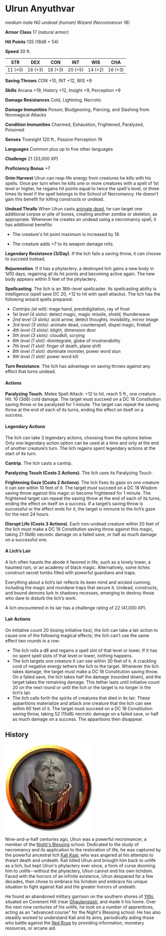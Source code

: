 # Ulrun Anyuthvar
*medium male NG undead (human) Wizard (Necromancer 18)*

**Armor Class** 17 (natural armor)

**Hit Points** 135 (18d8 + 54)

**Speed** 30 ft.

**STR**|**DEX**|**CON**|**INT**|**WIS**|**CHA**
-------|-------|-------|-------|-------|-------
11 (+0)|16 (+3)|16 (+3)|20 (+5)|14 (+2)|16 (+3)

**Saving Throws** CON +10, INT +12, WIS +9

**Skills** Arcana +19, History +12, Insight +9, Perception +9

**Damage Resistances** Cold, Lightning, Necrotic

**Damage Immunities** Poison; Bludgeoning, Piercing, and Slashing from Nonmagical Attacks

**Condition Immunities** Charmed, Exhaustion, Frightened, Paralyzed, Poisoned

**Senses** Truesight 120 ft., Passive Perception 19

**Languages** Common plus up to five other languages

**Challenge** 21 (33,000 XP)

**Proficiency Bonus** +7

**Grim Harvest** Ulrun can reap life energy from creatures he kills with his spells. Once per turn when he kills one or more creatures with a spell of 1st level or higher, he regains hit points equal to twice the spell's level, or three times its level if the spell belongs to the School of Necromancy. He doesn't gain this benefit for killing constructs or undead.

**Undead Thralls** When Ulrun casts [animate dead](../Magic/Spells/animate-dead.md), he can target one additional corpse or pile of bones, creating another zombie or skeleton, as appropriate. Whenever he creates an undead using a necromancy spell, it has additional benefits:

* The creature's hit point maximum is increased by 18.

* The creature adds +7 to its weapon damage rolls.

**Legendary Resistance (3/Day)**. If the lich fails a saving throw, it can choose to succeed instead.

**Rejuvenation**. If it has a phylactery, a destroyed lich gains a new body in 1d10 days, regaining all its hit points and becoming active again. The new body appears within 5 feet of the phylactery.

**Spellcasting**. The lich is an 18th-level spellcaster. Its spellcasting ability is Intelligence (spell save DC 20, +12 to hit with spell attacks). The lich has the following wizard spells prepared:

* *Cantrips (at will)*: mage hand, prestidigitation, ray of frost
* *1st level (4 slots)*: detect magic, magic missile, shield, thunderwave
* *2nd level (3 slots)*: acid arrow, detect thoughts, invisibility, mirror image
* *3rd level (3 slots)*: animate dead, counterspell, dispel magic, fireball
* *4th level (3 slots)*: blight, dimension door
* *5th level (3 slots)*: cloudkill, scrying
* *6th level (1 slot)*: disintegrate, globe of invulnerability
* *7th level (1 slot)*: finger of death, plane shift
* *8th level (1 slot)*: dominate monster, power word stun
* *9th level (1 slot)*: power word kill

**Turn Resistance**. The lich has advantage on saving throws against any effect that turns undead.

#### Actions
**Paralyzing Touch.** Melee Spell Attack: +12 to hit, reach 5 ft., one creature. Hit: 10 (3d6) cold damage. The target must succeed on a DC 18 Constitution saving throw or be paralyzed for 1 minute. The target can repeat the saving throw at the end of each of its turns, ending the effect on itself on a success.

#### Legendary Actions
The lich can take 3 legendary actions, choosing from the options below. Only one legendary action option can be used at a time and only at the end of another creature’s turn. The lich regains spent legendary actions at the start of its turn.

**Cantrip.** The lich casts a cantrip.

**Paralyzing Touch (Costs 2 Actions)**. The lich uses its Paralyzing Touch.

**Frightening Gaze (Costs 2 Actions)**. The lich fixes its gaze on one creature it can see within 10 feet of it. The target must succeed on a DC 18 Wisdom saving throw against this magic or become frightened for 1 minute. The frightened target can repeat the saving throw at the end of each of its turns, ending the effect on itself on a success. If a target’s saving throw is successful or the effect ends for it, the target is immune to the lich’s gaze for the next 24 hours.

**Disrupt Life (Costs 3 Actions)**. Each non-undead creature within 20 feet of the lich must make a DC 18 Constitution saving throw against this magic, taking 21 (6d6) necrotic damage on a failed save, or half as much damage on a successful one.

#### A Lich’s Lair
A lich often haunts the abode it favored in life, such as a lonely tower, a haunted ruin, or an academy of black magic. Alternatively, some liches construct secret tombs filled with powerful guardians and traps.

Everything about a lich’s lair reflects its keen mind and wicked cunning, including the magic and mundane traps that secure it. Undead, constructs, and bound demons lurk in shadowy recesses, emerging to destroy those who dare to disturb the lich’s work.

A lich encountered in its lair has a challenge rating of 22 (41,000 XP).

#### Lair Actions
On initiative count 20 (losing initiative ties), the lich can take a lair action to cause one of the following magical effects; the lich can’t use the same effect two rounds in a row:

* The lich rolls a d8 and regains a spell slot of that level or lower. If it has no spent spell slots of that level or lower, nothing happens.
* The lich targets one creature it can see within 30 feet of it. A crackling cord of negative energy tethers the lich to the target. Whenever the lich takes damage, the target must make a DC 18 Constitution saving throw. On a failed save, the lich takes half the damage (rounded down), and the target takes the remaining damage. This tether lasts until initiative count 20 on the next round or until the lich or the target is no longer in the lich’s lair.
* The lich calls forth the spirits of creatures that died in its lair. These apparitions materialize and attack one creature that the lich can see within 60 feet of it. The target must succeed on a DC 18 Constitution saving throw, taking 52 (15d6) necrotic damage on a failed save, or half as much damage on a success. The apparitions then disappear.

## History
![](UlrunAnyuthvar.png)

Nine-and-a-half centuries ago, Ulrun was a powerful necromancer, a member of the [Night's Blessing](../Organizations/MageSchools/NightsBlessing.md) school. Dedicated to the study of necromancy and its application to the restoration of life, he was captured by the powerful ancestral lich [Kali Kaal](KaliKaal.md), who was angered at his attempts to thwart death and undeath. Kali killed Ulrun and brought him back to unlife as a lich, but kept Ulrun's phylactery ever since, a form of curse dooming him to unlife--without the phylactery, Ulrun cannot end his own lichdom. Faced with the horrors of an infinite existence, Ulrun despaired for a few decades, then chose to embrace his lichdom and embrace his unique situation to fight against Kali and the greater horrors of undeath.

He found an abandoned military garrison on the southern shores of [Yithi](../Nations/Yithi.md), situated on Covenent Hill (near [Ghaulangiasti](../Cities/Ghaulangiasti.md), and made it his home. Over the next nine centuries of his unlife, he took on a number of apprentices, acting as an "advanced course" for the Night's Blessing school. He has also steadily worked to understand Kali and its aims, periodically aiding those who battle against the [Red Rose](../Organizations/RoguesGuilds/RedRose.md) by providing information, monetary resources, or arcane aid.

